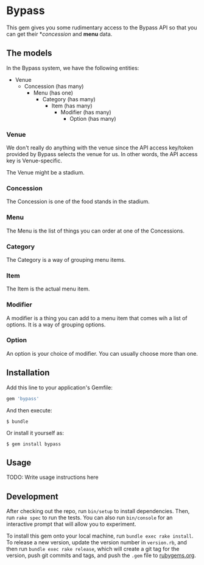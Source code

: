 # Bypass

This gem gives you some rudimentary access to the Bypass API so that you can get their **concession* and **menu** data.

## The models

In the Bypass system, we have the following entities:

- Venue
  - Concession (has many)
    - Menu (has one)
      - Category (has many)
        - Item (has many)
          - Modifier (has many)
            - Option (has many)


### Venue

We don't really do anything with the venue since the API access key/token provided by Bypass selects the venue for us. In other words, the API access key is Venue-specific.

The Venue might be a stadium.


### Concession


The Concession is one of the food stands in the stadium.


### Menu


The Menu is the list of things you can order at one of the Concessions.


### Category


The Category is a way of grouping menu items.


### Item


The Item is the actual menu item.


### Modifier


A modifier is a thing you can add to a menu item that comes wih a list of options. It is a way of grouping options.


### Option


An option is your choice of modifier. You can usually choose more than one.


## Installation

Add this line to your application's Gemfile:

```ruby
gem 'bypass'
```

And then execute:

    $ bundle

Or install it yourself as:

    $ gem install bypass


## Usage

TODO: Write usage instructions here

## Development

After checking out the repo, run `bin/setup` to install dependencies. Then, run `rake spec` to run the tests. You can also run `bin/console` for an interactive prompt that will allow you to experiment.

To install this gem onto your local machine, run `bundle exec rake install`. To release a new version, update the version number in `version.rb`, and then run `bundle exec rake release`, which will create a git tag for the version, push git commits and tags, and push the `.gem` file to [rubygems.org](https://rubygems.org).
